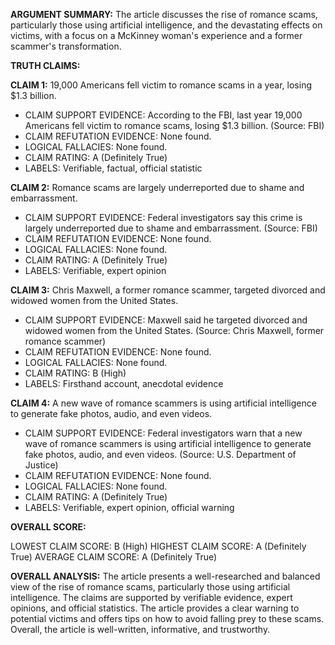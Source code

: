 **ARGUMENT SUMMARY:** The article discusses the rise of romance scams, particularly those using artificial intelligence, and the devastating effects on victims, with a focus on a McKinney woman's experience and a former scammer's transformation.

**TRUTH CLAIMS:**

**CLAIM 1:** 19,000 Americans fell victim to romance scams in a year, losing $1.3 billion.

* CLAIM SUPPORT EVIDENCE: According to the FBI, last year 19,000 Americans fell victim to romance scams, losing $1.3 billion. (Source: FBI)
* CLAIM REFUTATION EVIDENCE: None found.
* LOGICAL FALLACIES: None found.
* CLAIM RATING: A (Definitely True)
* LABELS: Verifiable, factual, official statistic

**CLAIM 2:** Romance scams are largely underreported due to shame and embarrassment.

* CLAIM SUPPORT EVIDENCE: Federal investigators say this crime is largely underreported due to shame and embarrassment. (Source: FBI)
* CLAIM REFUTATION EVIDENCE: None found.
* LOGICAL FALLACIES: None found.
* CLAIM RATING: A (Definitely True)
* LABELS: Verifiable, expert opinion

**CLAIM 3:** Chris Maxwell, a former romance scammer, targeted divorced and widowed women from the United States.

* CLAIM SUPPORT EVIDENCE: Maxwell said he targeted divorced and widowed women from the United States. (Source: Chris Maxwell, former romance scammer)
* CLAIM REFUTATION EVIDENCE: None found.
* LOGICAL FALLACIES: None found.
* CLAIM RATING: B (High)
* LABELS: Firsthand account, anecdotal evidence

**CLAIM 4:** A new wave of romance scammers is using artificial intelligence to generate fake photos, audio, and even videos.

* CLAIM SUPPORT EVIDENCE: Federal investigators warn that a new wave of romance scammers is using artificial intelligence to generate fake photos, audio, and even videos. (Source: U.S. Department of Justice)
* CLAIM REFUTATION EVIDENCE: None found.
* LOGICAL FALLACIES: None found.
* CLAIM RATING: A (Definitely True)
* LABELS: Verifiable, expert opinion, official warning

**OVERALL SCORE:**

LOWEST CLAIM SCORE: B (High)
HIGHEST CLAIM SCORE: A (Definitely True)
AVERAGE CLAIM SCORE: A (Definitely True)

**OVERALL ANALYSIS:** The article presents a well-researched and balanced view of the rise of romance scams, particularly those using artificial intelligence. The claims are supported by verifiable evidence, expert opinions, and official statistics. The article provides a clear warning to potential victims and offers tips on how to avoid falling prey to these scams. Overall, the article is well-written, informative, and trustworthy.
